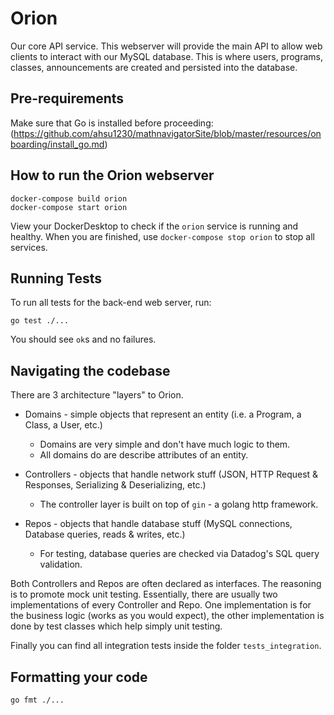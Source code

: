 # Orion

Our core API service. This webserver will provide the main API to allow web clients to interact with our MySQL database. This is where users, programs, classes, announcements are created and persisted into the database.

## Pre-requirements

Make sure that Go is installed before proceeding: (https://github.com/ahsu1230/mathnavigatorSite/blob/master/resources/onboarding/install_go.md)

## How to run the Orion webserver

```unix
docker-compose build orion
docker-compose start orion
```

View your DockerDesktop to check if the `orion` service is running and healthy. When you are finished, use `docker-compose stop orion` to stop all services.

## Running Tests

To run all tests for the back-end web server, run:
```
go test ./...
```
You should see `ok`s and no failures.

## Navigating the codebase

There are 3 architecture "layers" to Orion.

- Domains - simple objects that represent an entity (i.e. a Program, a Class, a User, etc.)
  - Domains are very simple and don't have much logic to them.
  - All domains do are describe attributes of an entity.

- Controllers - objects that handle network stuff (JSON, HTTP Request & Responses, Serializing & Deserializing, etc.)
  - The controller layer is built on top of `gin` - a golang http framework.

- Repos - objects that handle database stuff (MySQL connections, Database queries, reads & writes, etc.)
  - For testing, database queries are checked via Datadog's SQL query validation.

Both Controllers and Repos are often declared as interfaces. The reasoning is to promote mock unit testing. Essentially, there are usually two implementations of every Controller and Repo. One implementation is for the business logic (works as you would expect), the other implementation is done by test classes which help simply unit testing.

Finally you can find all integration tests inside the folder `tests_integration`.

## Formatting your code

```
go fmt ./...
```